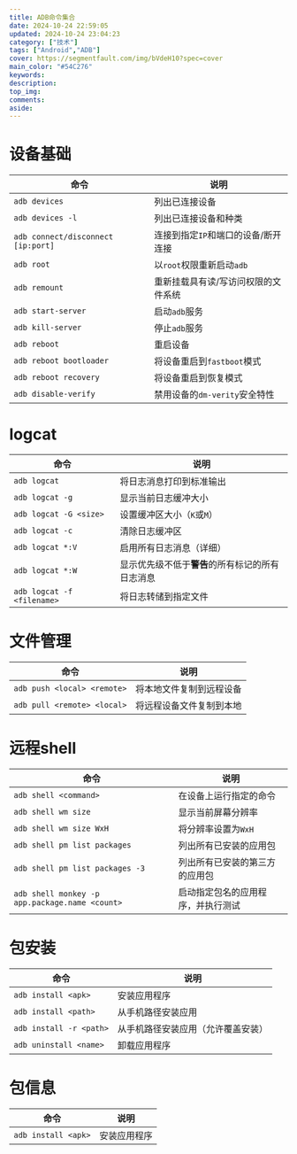 ```yaml
---
title: ADB命令集合
date: 2024-10-24 22:59:05
updated: 2024-10-24 23:04:23
category: ["技术"]
tags: ["Android","ADB"]
cover: https://segmentfault.com/img/bVdeH10?spec=cover
main_color: "#54C276"
keywords:
description:
top_img:
comments:
aside:
---
```


# 设备基础 #
|命令|说明|
|----|----|
|`adb devices`|列出已连接设备|
|`adb devices -l`|列出已连接设备和种类|
|`adb connect/disconnect [ip:port]`|连接到指定`IP`和端口的设备/断开连接|
|`adb root`|以`root`权限重新启动`adb`|
|`adb remount`|重新挂载具有读/写访问权限的文件系统|
|`adb start-server`|启动`adb`服务|
|`adb kill-server`|停止`adb`服务|
|`adb reboot`|重启设备|
|`adb reboot bootloader`|将设备重启到`fastboot`模式|
|`adb reboot recovery`|将设备重启到恢复模式|
|`adb disable-verify`|禁用设备的`dm-verity`安全特性|

# logcat #
|命令|说明|
|----|----|
|`adb logcat`|将日志消息打印到标准输出|
|`adb logcat -g`|显示当前日志缓冲大小|
|`adb logcat -G <size>`|设置缓冲区大小（`K`或`M`）|
|`adb logcat -c`|清除日志缓冲区|
|`adb logcat *:V`|启用所有日志消息（详细）|
|`adb logcat *:W`|显示优先级不低于**警告**的所有标记的所有日志消息|
|`adb logcat -f <filename>`|将日志转储到指定文件|

# 文件管理 #
|命令|说明|
|----|----|
|`adb push <local> <remote>`|将本地文件复制到远程设备|
|`adb pull <remote> <local>`|将远程设备文件复制到本地|

# 远程shell #
|命令|说明|
|----|----|
|`adb shell <command>`|在设备上运行指定的命令|
|`adb shell wm size`|显示当前屏幕分辨率|
|`adb shell wm size WxH`|将分辨率设置为`WxH`|
|`adb shell pm list packages`|列出所有已安装的应用包|
|`adb shell pm list packages -3`|列出所有已安装的第三方的应用包|
|`adb shell monkey -p app.package.name <count>`|启动指定包名的应用程序，并执行测试|

# 包安装 #
|命令|说明|
|----|----|
|`adb install <apk>`|安装应用程序|
|`adb install <path>`|从手机路径安装应用|
|`adb install -r <path>`|从手机路径安装应用（允许覆盖安装）|
|`adb uninstall <name>`|卸载应用程序|

# 包信息 #
|命令|说明|
|----|----|
|`adb install <apk>`|安装应用程序|
